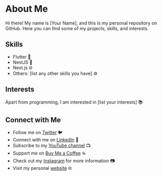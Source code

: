 # About Me

Hi there! My name is [Your Name], and this is my personal repository on GitHub. Here you can find some of my projects, skills, and interests.

## Skills
- Flutter :iphone:
- NestJS :dragon:
- Next.js :globe_with_meridians:
- Others: [list any other skills you have] :gear:
## Interests

Apart from programming, I am interested in [list your interests] :books:

## Connect with Me
- Follow me on [Twitter](https://twitter.com/yourusername) :bird:
- Connect with me on [LinkedIn](https://linkedin.com/in/yourusername) :briefcase:
- Subscribe to my [YouTube channel](https://www.youtube.com/channel/yourchannelname) :tv:
- Support me on [Buy Me a Coffee](https://www.buymeacoffee.com/yourusername) :coffee:
- Check out my [Instagram](https://www.instagram.com/yourusername/) for more information :camera:
- Visit my personal [website](https://yourwebsite.com) :globe_with_meridians:

